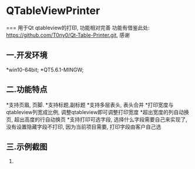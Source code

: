 # QTableViewPrinter
===
用于Qt qtableview的打印, 功能相对完善 功能有借鉴此处: https://github.com/T0ny0/Qt-Table-Printer.git, 感谢

一.开发环境
---
  *win10-64bit;
  *QT5.6.1-MINGW;
  
二.功能特点
---
  *支持页眉, 页脚.
  *支持标题,副标题
  *支持多层表头, 表头合并
  *打印宽度与qtableview列宽成比例, 调整qtableview即可调整打印宽度
  *超出宽度的列自动换页, 超出高度的行自动换页
  *支持打印可选字段, 选择什么字段需要自己来实现了, 没有设置隐藏字段不打印, 因为当前项目需要, 打印字段由客户自己选
  
三.示例截图
---
  1.
